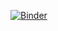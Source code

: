 [![Binder](https://mybinder.org/badge_logo.svg)](https://mybinder.org/v2/gh/umsi-data-science/si618-student/HEAD)


